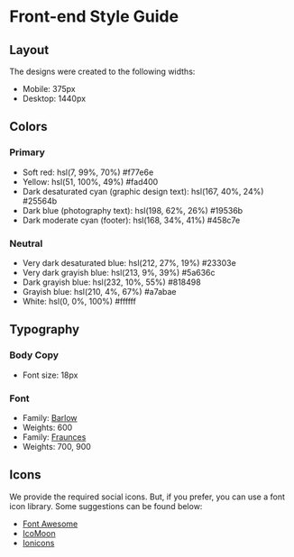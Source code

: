 # Front-end Style Guide

## Layout

The designs were created to the following widths:

- Mobile: 375px
- Desktop: 1440px

## Colors

### Primary

- Soft red: hsl(7, 99%, 70%) 	#f77e6e
- Yellow: hsl(51, 100%, 49%)  #fad400
- Dark desaturated cyan (graphic design text): hsl(167, 40%, 24%) #25564b
- Dark blue (photography text): hsl(198, 62%, 26%) #19536b
- Dark moderate cyan (footer): hsl(168, 34%, 41%)  #458c7e

### Neutral

- Very dark desaturated blue: hsl(212, 27%, 19%)  #23303e
- Very dark grayish blue: hsl(213, 9%, 39%) #5a636c
- Dark grayish blue: hsl(232, 10%, 55%) #818498
- Grayish blue: hsl(210, 4%, 67%)  #a7abae
- White: hsl(0, 0%, 100%)  #ffffff

## Typography

### Body Copy

- Font size: 18px

### Font

- Family: [Barlow](https://fonts.google.com/specimen/Barlow)
- Weights: 600
- Family: [Fraunces](https://fonts.google.com/specimen/Fraunces)
- Weights: 700, 900

## Icons

We provide the required social icons. But, if you prefer, you can use a font icon library. Some suggestions can be found below:

- [Font Awesome](https://fontawesome.com)
- [IcoMoon](https://icomoon.io)
- [Ionicons](https://ionicons.com)
